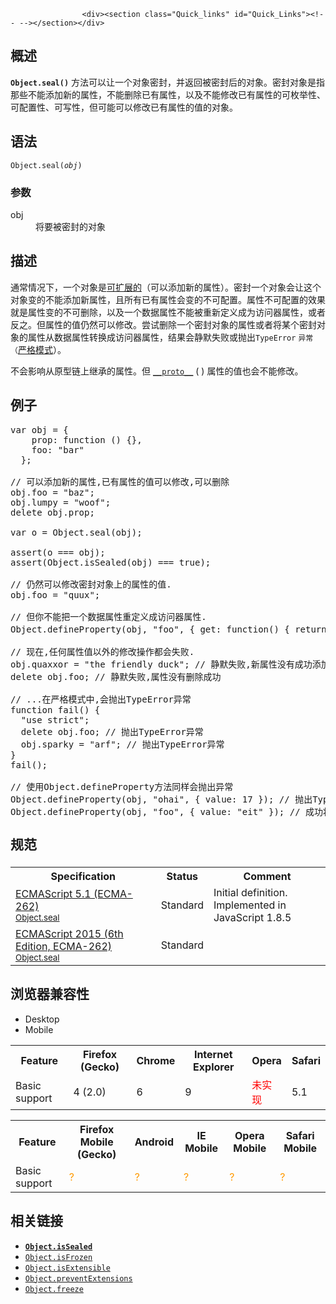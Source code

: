 
                
                  
                    <div><section class="Quick_links" id="Quick_Links"><!-- --></section></div>

<h2 name="Summary" id="Summary">&#x6982;&#x8FF0;</h2>

<p><code><strong>Object.seal()</strong></code> &#x65B9;&#x6CD5;&#x53EF;&#x4EE5;&#x8BA9;&#x4E00;&#x4E2A;&#x5BF9;&#x8C61;&#x5BC6;&#x5C01;&#xFF0C;&#x5E76;&#x8FD4;&#x56DE;&#x88AB;&#x5BC6;&#x5C01;&#x540E;&#x7684;&#x5BF9;&#x8C61;&#x3002;&#x5BC6;&#x5C01;&#x5BF9;&#x8C61;&#x662F;&#x6307;&#x90A3;&#x4E9B;&#x4E0D;&#x80FD;&#x6DFB;&#x52A0;&#x65B0;&#x7684;&#x5C5E;&#x6027;&#xFF0C;&#x4E0D;&#x80FD;&#x5220;&#x9664;&#x5DF2;&#x6709;&#x5C5E;&#x6027;&#xFF0C;&#x4EE5;&#x53CA;&#x4E0D;&#x80FD;&#x4FEE;&#x6539;&#x5DF2;&#x6709;&#x5C5E;&#x6027;&#x7684;&#x53EF;&#x679A;&#x4E3E;&#x6027;&#x3001;&#x53EF;&#x914D;&#x7F6E;&#x6027;&#x3001;&#x53EF;&#x5199;&#x6027;&#xFF0C;&#x4F46;&#x53EF;&#x80FD;&#x53EF;&#x4EE5;&#x4FEE;&#x6539;&#x5DF2;&#x6709;&#x5C5E;&#x6027;&#x7684;&#x503C;&#x7684;&#x5BF9;&#x8C61;&#x3002;</p>

<h2 name="Syntax" id="Syntax">&#x8BED;&#x6CD5;</h2>

<pre class="syntaxbox"><code>Object.seal(<em>obj</em>)</code></pre>

<h3 name="Parameters" id="Parameters">&#x53C2;&#x6570;</h3>

<dl>
 <dt>obj</dt>
 <dd>&#x5C06;&#x8981;&#x88AB;&#x5BC6;&#x5C01;&#x7684;&#x5BF9;&#x8C61;</dd>
</dl>

<h2 name="Description" id="Description">&#x63CF;&#x8FF0;</h2>

<p>&#x901A;&#x5E38;&#x60C5;&#x51B5;&#x4E0B;&#xFF0C;&#x4E00;&#x4E2A;&#x5BF9;&#x8C61;&#x662F;<a title="JavaScript/Reference/Global Objects/Object/isExtensible" href="/zh-CN/docs/JavaScript/Reference/Global_Objects/Object/isExtensible">&#x53EF;&#x6269;&#x5C55;&#x7684;</a>&#xFF08;&#x53EF;&#x4EE5;&#x6DFB;&#x52A0;&#x65B0;&#x7684;&#x5C5E;&#x6027;&#xFF09;&#x3002;&#x5BC6;&#x5C01;&#x4E00;&#x4E2A;&#x5BF9;&#x8C61;&#x4F1A;&#x8BA9;&#x8FD9;&#x4E2A;&#x5BF9;&#x8C61;&#x53D8;&#x7684;&#x4E0D;&#x80FD;&#x6DFB;&#x52A0;&#x65B0;&#x5C5E;&#x6027;&#xFF0C;&#x4E14;&#x6240;&#x6709;&#x5DF2;&#x6709;&#x5C5E;&#x6027;&#x4F1A;&#x53D8;&#x7684;&#x4E0D;&#x53EF;&#x914D;&#x7F6E;&#x3002;&#x5C5E;&#x6027;&#x4E0D;&#x53EF;&#x914D;&#x7F6E;&#x7684;&#x6548;&#x679C;&#x5C31;&#x662F;&#x5C5E;&#x6027;&#x53D8;&#x7684;&#x4E0D;&#x53EF;&#x5220;&#x9664;&#xFF0C;&#x4EE5;&#x53CA;&#x4E00;&#x4E2A;&#x6570;&#x636E;&#x5C5E;&#x6027;&#x4E0D;&#x80FD;&#x88AB;&#x91CD;&#x65B0;&#x5B9A;&#x4E49;&#x6210;&#x4E3A;&#x8BBF;&#x95EE;&#x5668;&#x5C5E;&#x6027;&#xFF0C;&#x6216;&#x8005;&#x53CD;&#x4E4B;&#x3002;&#x4F46;&#x5C5E;&#x6027;&#x7684;&#x503C;&#x4ECD;&#x7136;&#x53EF;&#x4EE5;&#x4FEE;&#x6539;&#x3002;&#x5C1D;&#x8BD5;&#x5220;&#x9664;&#x4E00;&#x4E2A;&#x5BC6;&#x5C01;&#x5BF9;&#x8C61;&#x7684;&#x5C5E;&#x6027;&#x6216;&#x8005;&#x5C06;&#x67D0;&#x4E2A;&#x5BC6;&#x5C01;&#x5BF9;&#x8C61;&#x7684;&#x5C5E;&#x6027;&#x4ECE;&#x6570;&#x636E;&#x5C5E;&#x6027;&#x8F6C;&#x6362;&#x6210;&#x8BBF;&#x95EE;&#x5668;&#x5C5E;&#x6027;&#xFF0C;&#x7ED3;&#x679C;&#x4F1A;&#x9759;&#x9ED8;&#x5931;&#x8D25;&#x6216;&#x629B;&#x51FA;<code>TypeError</code>&#xA0;<code>&#x5F02;&#x5E38;&#xFF08;</code><a title="JavaScript/Strict mode" href="/zh-CN/docs/JavaScript/Reference/Functions_and_function_scope/Strict_mode" class="new">&#x4E25;&#x683C;&#x6A21;&#x5F0F;</a>&#xFF09;&#x3002;</p>

<p>&#x4E0D;&#x4F1A;&#x5F71;&#x54CD;&#x4ECE;&#x539F;&#x578B;&#x94FE;&#x4E0A;&#x7EE7;&#x627F;&#x7684;&#x5C5E;&#x6027;&#x3002;&#x4F46;&#xA0;<a title="&#x4E00;&#x4E2A;&#x5BF9;&#x8C61;&#x7684;__proto__ &#x5C5E;&#x6027;&#x548C;&#x81EA;&#x5DF1;&#x7684;&#x5185;&#x90E8;&#x5C5E;&#x6027;[[Prototype]]&#x6307;&#x5411;&#x4E00;&#x4E2A;&#x76F8;&#x540C;&#x7684;&#x503C; (&#x901A;&#x5E38;&#x79F0;&#x8FD9;&#x4E2A;&#x503C;&#x4E3A;&#x539F;&#x578B;),&#x539F;&#x578B;&#x7684;&#x503C;&#x53EF;&#x4EE5;&#x662F;&#x4E00;&#x4E2A;&#x5BF9;&#x8C61;&#x503C;&#x4E5F;&#x53EF;&#x4EE5;&#x662F;null(&#x6BD4;&#x5982;&#x8BF4;Object.prototype.__proto__&#x7684;&#x503C;&#x5C31;&#x662F;null).&#x8BE5;&#x5C5E;&#x6027;&#x53EF;&#x80FD;&#x4F1A;&#x5F15;&#x53D1;&#x4E00;&#x4E9B;&#x9519;&#x8BEF;,&#x56E0;&#x4E3A;&#x7528;&#x6237;&#x53EF;&#x80FD;&#x4F1A;&#x4E0D;&#x77E5;&#x9053;&#x8BE5;&#x5C5E;&#x6027;&#x7684;&#x7279;&#x6B8A;&#x6027;,&#x800C;&#x7ED9;&#x5B83;&#x8D4B;&#x503C;,&#x4ECE;&#x800C;&#x6539;&#x53D8;&#x4E86;&#x8FD9;&#x4E2A;&#x5BF9;&#x8C61;&#x7684;&#x539F;&#x578B;. &#x5982;&#x679C;&#x9700;&#x8981;&#x8BBF;&#x95EE;&#x4E00;&#x4E2A;&#x5BF9;&#x8C61;&#x7684;&#x539F;&#x578B;,&#x5E94;&#x8BE5;&#x4F7F;&#x7528;&#x65B9;&#x6CD5;Object.getPrototypeOf." href="/zh-CN/docs/Web/JavaScript/Reference/Global_Objects/Object/proto"><code>__proto__</code></a> ( <span title="This deprecated API should no longer be used, but will probably still work."><i class="icon-thumbs-down-alt"> </i></span> )&#xA0;&#x5C5E;&#x6027;&#x7684;&#x503C;&#x4E5F;&#x4F1A;&#x4E0D;&#x80FD;&#x4FEE;&#x6539;&#x3002;</p>

<h2 name="Examples" id="Examples">&#x4F8B;&#x5B50;</h2>

<pre class="brush: js">var obj = {
    prop: function () {},
    foo: &quot;bar&quot;
  };

// &#x53EF;&#x4EE5;&#x6DFB;&#x52A0;&#x65B0;&#x7684;&#x5C5E;&#x6027;,&#x5DF2;&#x6709;&#x5C5E;&#x6027;&#x7684;&#x503C;&#x53EF;&#x4EE5;&#x4FEE;&#x6539;,&#x53EF;&#x4EE5;&#x5220;&#x9664;
obj.foo = &quot;baz&quot;;
obj.lumpy = &quot;woof&quot;;
delete obj.prop;

var o = Object.seal(obj);

assert(o === obj);
assert(Object.isSealed(obj) === true);

// &#x4ECD;&#x7136;&#x53EF;&#x4EE5;&#x4FEE;&#x6539;&#x5BC6;&#x5C01;&#x5BF9;&#x8C61;&#x4E0A;&#x7684;&#x5C5E;&#x6027;&#x7684;&#x503C;.
obj.foo = &quot;quux&quot;;

// &#x4F46;&#x4F60;&#x4E0D;&#x80FD;&#x628A;&#x4E00;&#x4E2A;&#x6570;&#x636E;&#x5C5E;&#x6027;&#x91CD;&#x5B9A;&#x4E49;&#x6210;&#x8BBF;&#x95EE;&#x5668;&#x5C5E;&#x6027;.
Object.defineProperty(obj, &quot;foo&quot;, { get: function() { return &quot;g&quot;; } }); // &#x629B;&#x51FA;TypeError&#x5F02;&#x5E38;

// &#x73B0;&#x5728;,&#x4EFB;&#x4F55;&#x5C5E;&#x6027;&#x503C;&#x4EE5;&#x5916;&#x7684;&#x4FEE;&#x6539;&#x64CD;&#x4F5C;&#x90FD;&#x4F1A;&#x5931;&#x8D25;.
obj.quaxxor = &quot;the friendly duck&quot;; // &#x9759;&#x9ED8;&#x5931;&#x8D25;,&#x65B0;&#x5C5E;&#x6027;&#x6CA1;&#x6709;&#x6210;&#x529F;&#x6DFB;&#x52A0;
delete obj.foo; // &#x9759;&#x9ED8;&#x5931;&#x8D25;,&#x5C5E;&#x6027;&#x6CA1;&#x6709;&#x5220;&#x9664;&#x6210;&#x529F;

// ...&#x5728;&#x4E25;&#x683C;&#x6A21;&#x5F0F;&#x4E2D;,&#x4F1A;&#x629B;&#x51FA;TypeError&#x5F02;&#x5E38;
function fail() {
  &quot;use strict&quot;;
  delete obj.foo; // &#x629B;&#x51FA;TypeError&#x5F02;&#x5E38;
  obj.sparky = &quot;arf&quot;; // &#x629B;&#x51FA;TypeError&#x5F02;&#x5E38;
}
fail();

// &#x4F7F;&#x7528;Object.defineProperty&#x65B9;&#x6CD5;&#x540C;&#x6837;&#x4F1A;&#x629B;&#x51FA;&#x5F02;&#x5E38;
Object.defineProperty(obj, &quot;ohai&quot;, { value: 17 }); // &#x629B;&#x51FA;TypeError&#x5F02;&#x5E38;
Object.defineProperty(obj, &quot;foo&quot;, { value: &quot;eit&quot; }); // &#x6210;&#x529F;&#x5C06;&#x539F;&#x6709;&#x503C;&#x6539;&#x53D8;</pre>

<h2 style="margin-bottom: 20px; line-height: 30px;" id="&#x89C4;&#x8303;">&#x89C4;&#x8303;</h2>

<table class="standard-table">
 <tbody>
  <tr>
   <th scope="col">Specification</th>
   <th scope="col">Status</th>
   <th scope="col">Comment</th>
  </tr>
  <tr>
   <td><a lang="en" hreflang="en" href="http://www.ecma-international.org/ecma-262/5.1/#sec-15.2.3.8" class="external">ECMAScript 5.1 (ECMA-262)<br><small lang="zh-CN">Object.seal</small></a></td>
   <td><span class="spec-Standard">Standard</span></td>
   <td>Initial definition.<br>
    Implemented in JavaScript 1.8.5</td>
  </tr>
  <tr>
   <td><a lang="en" hreflang="en" href="http://www.ecma-international.org/ecma-262/6.0/#sec-object.seal" class="external">ECMAScript 2015 (6th Edition, ECMA-262)<br><small lang="zh-CN">Object.seal</small></a></td>
   <td><span class="spec-Standard">Standard</span></td>
   <td>&#xA0;</td>
  </tr>
 </tbody>
</table>

<h2 name="Browser_compatibility" id="Browser_compatibility">&#x6D4F;&#x89C8;&#x5668;&#x517C;&#x5BB9;&#x6027;</h2>

<p></p><div class="htab"> 
    <a name="AutoCompatibilityTable" id="AutoCompatibilityTable"></a> 
    <ul> 
        <li class="selected"><a>Desktop</a></li> 
        <li><a>Mobile</a></li> 
    </ul> 
</div><p></p>

<div id="compat-desktop">
<table class="compat-table">
 <tbody>
  <tr>
   <th>Feature</th>
   <th>Firefox (Gecko)</th>
   <th>Chrome</th>
   <th>Internet Explorer</th>
   <th>Opera</th>
   <th>Safari</th>
  </tr>
  <tr>
   <td>Basic support</td>
   <td>4 (2.0)</td>
   <td>6</td>
   <td>9</td>
   <td><span style="color: #f00;">&#x672A;&#x5B9E;&#x73B0;</span></td>
   <td>5.1</td>
  </tr>
 </tbody>
</table>
</div>

<div id="compat-mobile">
<table class="compat-table">
 <tbody>
  <tr>
   <th>Feature</th>
   <th>Firefox Mobile (Gecko)</th>
   <th>Android</th>
   <th>IE Mobile</th>
   <th>Opera Mobile</th>
   <th>Safari Mobile</th>
  </tr>
  <tr>
   <td>Basic support</td>
   <td><span title="Compatibility unknown; please update this." style="color: rgb(255, 153, 0);">?</span></td>
   <td><span title="Compatibility unknown; please update this." style="color: rgb(255, 153, 0);">?</span></td>
   <td><span title="Compatibility unknown; please update this." style="color: rgb(255, 153, 0);">?</span></td>
   <td><span title="Compatibility unknown; please update this." style="color: rgb(255, 153, 0);">?</span></td>
   <td><span title="Compatibility unknown; please update this." style="color: rgb(255, 153, 0);">?</span></td>
  </tr>
 </tbody>
</table>
</div>

<h2 name="See_also" id="See_also">&#x76F8;&#x5173;&#x94FE;&#x63A5;</h2>

<ul>
 <li><strong><a title="Object.isSealed() &#x65B9;&#x6CD5;&#x5224;&#x65AD;&#x4E00;&#x4E2A;&#x5BF9;&#x8C61;&#x662F;&#x5426;&#x662F;&#x5BC6;&#x5C01;&#x7684;&#xFF08;sealed&#xFF09;&#x3002;" href="/zh-CN/docs/Web/JavaScript/Reference/Global_Objects/Object/isSealed"><code>Object.isSealed</code></a></strong></li>
 <li><a title="Object.isFrozen() &#x65B9;&#x6CD5;&#x5224;&#x65AD;&#x4E00;&#x4E2A;&#x5BF9;&#x8C61;&#x662F;&#x5426;&#x88AB;&#x51BB;&#x7ED3;&#xFF08;frozen&#xFF09;&#x3002;" href="/zh-CN/docs/Web/JavaScript/Reference/Global_Objects/Object/isFrozen"><code>Object.isFrozen</code></a></li>
 <li><a title="Object.isExtensible() &#x65B9;&#x6CD5;&#x5224;&#x65AD;&#x4E00;&#x4E2A;&#x5BF9;&#x8C61;&#x662F;&#x5426;&#x662F;&#x53EF;&#x6269;&#x5C55;&#x7684;&#xFF08;&#x662F;&#x5426;&#x53EF;&#x4EE5;&#x5728;&#x5B83;&#x4E0A;&#x9762;&#x6DFB;&#x52A0;&#x65B0;&#x7684;&#x5C5E;&#x6027;&#xFF09;&#x3002;" href="/zh-CN/docs/Web/JavaScript/Reference/Global_Objects/Object/isExtensible"><code>Object.isExtensible</code></a></li>
 <li><a title="Object.preventExtensions() &#x65B9;&#x6CD5;&#x8BA9;&#x4E00;&#x4E2A;&#x5BF9;&#x8C61;&#x53D8;&#x7684;&#x4E0D;&#x53EF;&#x6269;&#x5C55;&#xFF0C;&#x4E5F;&#x5C31;&#x662F;&#x6C38;&#x8FDC;&#x4E0D;&#x80FD;&#x518D;&#x6DFB;&#x52A0;&#x65B0;&#x7684;&#x5C5E;&#x6027;&#x3002;" href="/zh-CN/docs/Web/JavaScript/Reference/Global_Objects/Object/preventExtensions"><code>Object.preventExtensions</code></a></li>
 <li><a title="Object.freeze() &#x65B9;&#x6CD5;&#x53EF;&#x4EE5;&#x51BB;&#x7ED3;&#x4E00;&#x4E2A;&#x5BF9;&#x8C61;&#xFF0C;&#x51BB;&#x7ED3;&#x6307;&#x7684;&#x662F;&#x4E0D;&#x80FD;&#x5411;&#x8FD9;&#x4E2A;&#x5BF9;&#x8C61;&#x6DFB;&#x52A0;&#x65B0;&#x7684;&#x5C5E;&#x6027;&#xFF0C;&#x4E0D;&#x80FD;&#x4FEE;&#x6539;&#x5176;&#x5DF2;&#x6709;&#x5C5E;&#x6027;&#x7684;&#x503C;&#xFF0C;&#x4E0D;&#x80FD;&#x5220;&#x9664;&#x5DF2;&#x6709;&#x5C5E;&#x6027;&#xFF0C;&#x4EE5;&#x53CA;&#x4E0D;&#x80FD;&#x4FEE;&#x6539;&#x8BE5;&#x5BF9;&#x8C61;&#x5DF2;&#x6709;&#x5C5E;&#x6027;&#x7684;&#x53EF;&#x679A;&#x4E3E;&#x6027;&#x3001;&#x53EF;&#x914D;&#x7F6E;&#x6027;&#x3001;&#x53EF;&#x5199;&#x6027;&#x3002;&#x4E5F;&#x5C31;&#x662F;&#x8BF4;&#xFF0C;&#x8FD9;&#x4E2A;&#x5BF9;&#x8C61;&#x6C38;&#x8FDC;&#x662F;&#x4E0D;&#x53EF;&#x53D8;&#x7684;&#x3002;&#x8BE5;&#x65B9;&#x6CD5;&#x8FD4;&#x56DE;&#x88AB;&#x51BB;&#x7ED3;&#x7684;&#x5BF9;&#x8C61;&#x3002;" href="/zh-CN/docs/Web/JavaScript/Reference/Global_Objects/Object/freeze"><code>Object.freeze</code></a></li>
</ul>
                  
                
              